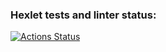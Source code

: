 ### Hexlet tests and linter status:
[![Actions Status](https://github.com/TrustInSky/frontend-project-lvl1/workflows/hexlet-check/badge.svg)](https://github.com/TrustInSky/frontend-project-lvl1/actions)